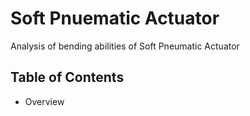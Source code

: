 # Soft Pnuematic  Actuator
Analysis of bending abilities of Soft Pneumatic Actuator

## Table of Contents
* Overview
